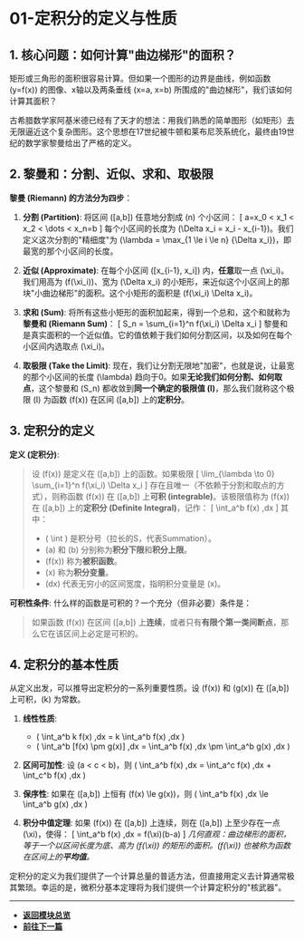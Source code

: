 # 01-定积分的定义与性质

## 1. 核心问题：如何计算"曲边梯形"的面积？

矩形或三角形的面积很容易计算。但如果一个图形的边界是曲线，例如函数 \(y=f(x)\) 的图像、x轴以及两条垂线 \(x=a, x=b\) 所围成的"曲边梯形"，我们该如何计算其面积？

古希腊数学家阿基米德已经有了天才的想法：用我们熟悉的简单图形（如矩形）去无限逼近这个复杂图形。这个思想在17世纪被牛顿和莱布尼茨系统化，最终由19世纪的数学家黎曼给出了严格的定义。

## 2. 黎曼和：分割、近似、求和、取极限

**黎曼 (Riemann) 的方法分为四步**：

1.  **分割 (Partition)**:
    将区间 \([a,b]\) 任意地分割成 \(n\) 个小区间：
    \[ a=x_0 < x_1 < x_2 < \dots < x_n=b \]
    每个小区间的长度为 \(\Delta x_i = x_i - x_{i-1}\)。我们定义这次分割的"精细度"为 \(\lambda = \max_{1 \le i \le n} \{\Delta x_i\}\)，即最宽的那个小区间的长度。

2.  **近似 (Approximate)**:
    在每个小区间 \([x_{i-1}, x_i]\) 内，**任意**取一点 \(\xi_i\)。我们用高为 \(f(\xi_i)\)、宽为 \(\Delta x_i\) 的小矩形，来近似这个小区间上的那块"小曲边梯形"的面积。这个小矩形的面积是 \(f(\xi_i) \Delta x_i\)。

3.  **求和 (Sum)**:
    将所有这些小矩形的面积加起来，得到一个总和，这个和就称为**黎曼和 (Riemann Sum)**：
    \[ S_n = \sum_{i=1}^n f(\xi_i) \Delta x_i \]
    黎曼和是真实面积的一个近似值。它的值依赖于我们如何分割区间，以及如何在每个小区间内选取点 \(\xi_i\)。

4.  **取极限 (Take the Limit)**:
    现在，我们让分割无限地"加密"，也就是说，让最宽的那个小区间的长度 \(\lambda\) 趋向于0。如果**无论我们如何分割、如何取点**，这个黎曼和 \(S_n\) 都收敛到**同一个确定的极限值 \(I\)**，那么我们就称这个极限 \(I\) 为函数 \(f(x)\) 在区间 \([a,b]\) 上的**定积分**。

## 3. 定积分的定义

**定义 (定积分)**:
> 设 \(f(x)\) 是定义在 \([a,b]\) 上的函数。如果极限
> \[ \lim_{\lambda \to 0} \sum_{i=1}^n f(\xi_i) \Delta x_i \]
> 存在且唯一（不依赖于分割和取点的方式），则称函数 \(f(x)\) 在 \([a,b]\) 上**可积 (integrable)**。该极限值称为 \(f(x)\) 在 \([a,b]\) 上的**定积分 (Definite Integral)**，记作：
> \[ \int_a^b f(x) \,dx \]
> 其中：
> - \( \int \) 是积分号（拉长的S，代表Summation）。
> - \(a\) 和 \(b\) 分别称为**积分下限**和**积分上限**。
> - \(f(x)\) 称为**被积函数**。
> - \(x\) 称为**积分变量**。
> - \(dx\) 代表无穷小的区间宽度，指明积分变量是 \(x\)。

**可积性条件**:
什么样的函数是可积的？一个充分（但非必要）条件是：
> 如果函数 \(f(x)\) 在区间 \([a,b]\) 上**连续**，或者只有**有限个第一类间断点**，那么它在该区间上必定是可积的。

## 4. 定积分的基本性质

从定义出发，可以推导出定积分的一系列重要性质。设 \(f(x)\) 和 \(g(x)\) 在 \([a,b]\) 上可积，\(k\) 为常数。

1.  **线性性质**:
    - \( \int_a^b k f(x) \,dx = k \int_a^b f(x) \,dx \)
    - \( \int_a^b [f(x) \pm g(x)] \,dx = \int_a^b f(x) \,dx \pm \int_a^b g(x) \,dx \)

2.  **区间可加性**:
    设 \(a < c < b\)，则 \( \int_a^b f(x) \,dx = \int_a^c f(x) \,dx + \int_c^b f(x) \,dx \)

3.  **保序性**:
    如果在 \([a,b]\) 上恒有 \(f(x) \le g(x)\)，则 \( \int_a^b f(x) \,dx \le \int_a^b g(x) \,dx \)

4.  **积分中值定理**:
    如果 \(f(x)\) 在 \([a,b]\) 上连续，则在 \([a,b]\) 上至少存在一点 \(\xi\)，使得：
    \[ \int_a^b f(x) \,dx = f(\xi)(b-a) \]
    *几何直观：曲边梯形的面积，等于一个以区间长度为底、高为 \(f(\xi)\) 的矩形的面积。\(f(\xi)\) 也被称为函数在区间上的**平均值**。*

定积分的定义为我们提供了一个计算总量的普适方法，但直接用定义去计算通常极其繁琐。幸运的是，微积分基本定理将为我们提供一个计算定积分的"核武器"。

---

-   **[返回模块总览](./00-模块总览.md)**
-   **[前往下一篇](./02-不定积分与原函数.md)** 